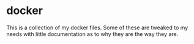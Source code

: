 # docker
This is a collection of my docker files. Some of these are tweaked to my needs with little documentation as to why they are the way they are.
